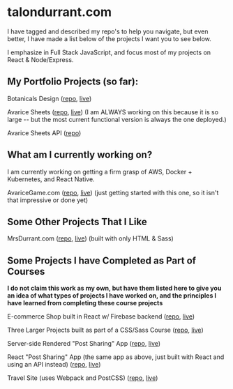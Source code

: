 # talondurrant.com

I have tagged and described my repo's to help you navigate, but even better, I have made a list below of the projects I want you to see below.

I emphasize in Full Stack JavaScript, and focus most of my projects on React & Node/Express.

## My Portfolio Projects (so far):

Botanicals Design ([repo](https://github.com/botanicals/botanicalsdesign), [live](https://botanicalsdesign.com/))

Avarice Sheets ([repo](https://github.com/avaricegame/avarice-sheets), [live](https://sheets.avaricegame.com/)) (I am ALWAYS working on this because it is so large -- but the most current functional version is always the one deployed.)

Avarice Sheets API ([repo](https://github.com/avaricegame/avarice-sheets-api))

## What am I currently working on?

I am currently working on getting a firm grasp of AWS, Docker + Kubernetes, and React Native.

AvariceGame.com ([repo](https://github.com/avaricegame/avarice-website), [live](https://avaricegame.com/)) (just getting started with this one, so it isn't that impressive or done yet)

## Some Other Projects That I Like

MrsDurrant.com ([repo](https://github.com/talonmd/mrs-durrant), [live](https://mrsdurrant.com/)) (built with only HTML & Sass)

## Some Projects I have Completed as Part of Courses

**I do not claim this work as my own, but have them listed here to give you an idea of what types of projects I have worked on, and the principles I have learned from completing these course projects**

E-commerce Shop built in React w/ Firebase backend ([repo](https://github.com/talonmd/react-ecommerce), [live](https://react-ecommerce-talon.herokuapp.com/))

Three Larger Projects built as part of a CSS/Sass Course ([repo](https://github.com/talonmd/css-sass-class), [live](https://talonmd.github.io/css-sass-class/))

Server-side Rendered "Post Sharing" App ([repo](https://github.com/talonmd/complex-node-app), [live](https://nodeexpressappforcourse.herokuapp.com/))

React "Post Sharing" App (the same app as above, just built with React and using an API instead) ([repo](https://github.com/talonmd/complex-react-app), [live](https://complex-react-app.netlify.app/))

Travel Site (uses Webpack and PostCSS) ([repo](https://github.com/talonmd/travel-site), [live](https://travel-site-project.netlify.app/))

